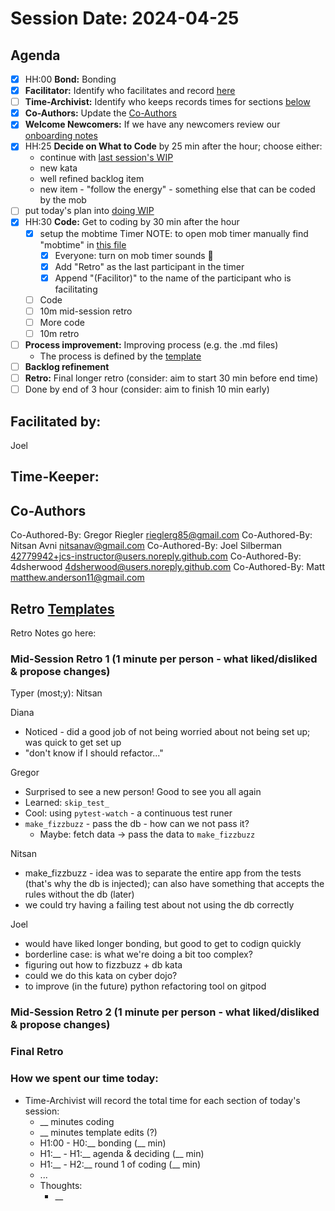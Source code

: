 # Session Date: 2024-04-25

## Agenda

- [x] HH:00 **Bond:** Bonding
- [x] **Facilitator:** Identify who facilitates and record [here](#facilitated-by)
- [ ] **Time-Archivist:** Identify who keeps records times for sections [below](#how-we-spent-our-time-today)
- [x] **Co-Authors:** Update the [Co-Authors](#co-authors) 
- [x] **Welcome Newcomers:** If we have any newcomers review our [onboarding notes](../docs/onboarding-notes.md)
- [x] HH:25 **Decide on What to Code** by 25 min after the hour; choose either:
    - continue with [last session's WIP](../docs/backlog.md#doing-wip)
    - new kata
    - well refined backlog item
    - new item - "follow the energy" - something else that can be coded by the mob
- [ ] put today's plan into [doing WIP](../docs/backlog.md#doing-wip)
- [x] HH:30 **Code:** Get to coding by 30 min after the hour 
  - [x] setup the mobtime Timer
        NOTE: to open mob timer manually find "mobtime" in [this file](../.gitpod.yml)
    - [x] Everyone: turn on mob timer sounds 📣
    - [x] Add "Retro" as the last participant in the timer
    - [x] Append "(Facilitor)" to the name of the participant who is facilitating
  - [ ] Code
  - [ ] 10m mid-session retro
  - [ ] More code
  - [ ] 10m retro
- [ ] **Process improvement:** Improving process (e.g. the .md files)
  - The process is defined by the [template](./session-notes-YYYY-MM-DD.md)
- [ ] **Backlog refinement**
- [ ] **Retro:** Final longer retro (consider: aim to start 30 min before end time)
- [ ] Done by end of 3 hour (consider: aim to finish 10 min early)

## Facilitated by:
Joel

## Time-Keeper:

## Co-Authors
Co-Authored-By: Gregor Riegler <rieglerg85@gmail.com>
Co-Authored-By: Nitsan Avni <nitsanav@gmail.com>
Co-Authored-By: Joel Silberman <42779942+jcs-instructor@users.noreply.github.com>
Co-Authored-By: 4dsherwood <4dsherwood@users.noreply.github.com>
Co-Authored-By: Matt <matthew.anderson11@gmail.com>

## Retro [Templates](../docs/retro-templates.md)

Retro Notes go here:

### Mid-Session Retro 1 (1 minute per person - what liked/disliked & propose changes)

Typer (most;y): Nitsan

Diana
- Noticed - did a good job of not being worried about not being set up; was quick to get set up
- "don't know if I should refactor..."

Gregor
- Surprised to see a new person! Good to see you all again
- Learned: `skip_test_`
- Cool: using `pytest-watch` - a continuous test runer
- `make_fizzbuzz` - pass the db - how can we not pass it?
  - Maybe: fetch data -> pass the data to `make_fizzbuzz`

Nitsan
- make_fizzbuzz - idea was to separate the entire app from the tests (that's why the db is injected); can also have something
  that accepts the rules without the db (later)
- we could try having a failing test about not using the db correctly

Joel
- would have liked longer bonding, but good to get to codign quickly
- borderline case: is what we're doing a bit too complex?
- figuring out how to fizzbuzz + db kata
- could we do this kata on cyber dojo?
- to improve (in the future) python refactoring tool on gitpod

### Mid-Session Retro 2 (1 minute per person - what liked/disliked & propose changes)

### Final Retro

### How we spent our time today:
- Time-Archivist will record the total time for each section of today's session:
  - __ minutes coding
  - __ minutes template edits (?)
  - H1:00 - H0:__ bonding            (__ min)
  - H1:__ - H1:__ agenda & deciding  (__ min)
  - H1:__ - H2:__ round 1 of coding  (__ min)
  - ...
  - Thoughts:
    - __
